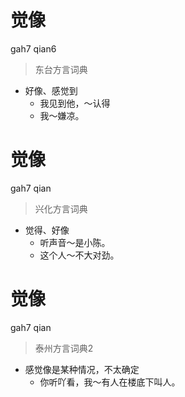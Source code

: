 # 觉像
gah7 qian6
> 东台方言词典
- 好像、感觉到
  - 我见到他，～认得
  - 我～嫌凉。

# 觉像
gah7 qian
> 兴化方言词典
- 觉得、好像
  - 听声音～是小陈。
  - 这个人～不大对劲。

# 觉像
gah7 qian
> 泰州方言词典2
- 感觉像是某种情况，不太确定
  - 你听吖看，我～有人在楼底下叫人。
